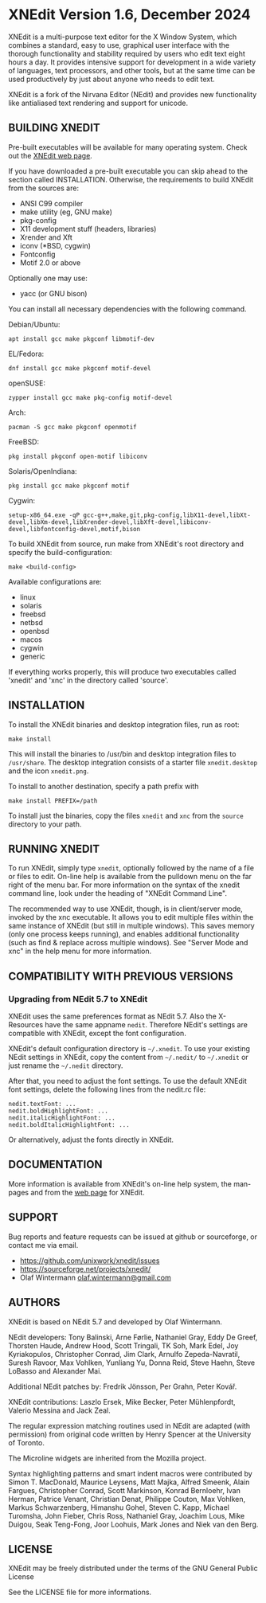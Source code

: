 XNEdit Version 1.6, December 2024
=================================

XNEdit is a multi-purpose text editor for the X Window System, which combines
a standard, easy to use, graphical user interface with the thorough
functionality and stability required by users who edit text eight hours a day.
It provides intensive support for development in a wide variety of languages,
text processors, and other tools, but at the same time can be used productively
by just about anyone who needs to edit text.

XNEdit is a fork of the Nirvana Editor (NEdit) and provides new functionality
like antialiased text rendering and support for unicode.

BUILDING XNEDIT
---------------

Pre-built executables will be available for many operating system. Check out
the [XNEdit web page](https://www.unixwork.de/xnedit/).

If you have downloaded a pre-built executable you can skip ahead to the section
called INSTALLATION. Otherwise, the requirements to build XNEdit from the
sources are:

 - ANSI C99 compiler
 - make utility (eg, GNU make)
 - pkg-config
 - X11 development stuff (headers, libraries)
 - Xrender and Xft
 - iconv (*BSD, cygwin)
 - Fontconfig
 - Motif 2.0 or above
 
Optionally one may use:
 
 - yacc (or GNU bison)
 
You can install all necessary dependencies with the following command.

Debian/Ubuntu:

    apt install gcc make pkgconf libmotif-dev

EL/Fedora:

    dnf install gcc make pkgconf motif-devel

openSUSE:

    zypper install gcc make pkg-config motif-devel

Arch:

    pacman -S gcc make pkgconf openmotif

FreeBSD:

    pkg install pkgconf open-motif libiconv

Solaris/OpenIndiana:

    pkg install gcc make pkgconf motif

Cygwin:

    setup-x86_64.exe -qP gcc-g++,make,git,pkg-config,libX11-devel,libXt-devel,libXm-devel,libXrender-devel,libXft-devel,libiconv-devel,libfontconfig-devel,motif,bison

To build XNEdit from source, run make from XNEdit's root directory and specify
the build-configuration:

    make <build-config>

Available configurations are:
    
 - linux
 - solaris
 - freebsd
 - netbsd
 - openbsd
 - macos
 - cygwin
 - generic

If everything works properly, this will produce two executables called
'xnedit' and 'xnc' in the directory called 'source'.

INSTALLATION
------------

To install the XNEdit binaries and desktop integration files, run as root:

    make install

This will install the binaries to /usr/bin and desktop integration files to
`/usr/share`. The desktop integration consists of a starter file `xnedit.desktop`
and the icon `xnedit.png`.

To install to another destination, specify a path prefix with

    make install PREFIX=/path  

To install just the binaries, copy the files `xnedit` and `xnc` from the
`source` directory to your path.

RUNNING XNEDIT
--------------

To run XNEdit, simply type `xnedit`, optionally followed by the name of a file
or files to edit. On-line help is available from the pulldown menu on the far
right of the menu bar. For more information on the syntax of the xnedit command
line, look under the heading of "XNEdit Command Line".

The recommended way to use XNEdit, though, is in client/server mode, invoked by
the xnc executable. It allows you to edit multiple files within the same
instance of XNEdit (but still in multiple windows). This saves memory (only one
process keeps running), and enables additional functionality (such as find &
replace across multiple windows). See "Server Mode and xnc" in the help menu
for more information.

COMPATIBILITY WITH PREVIOUS VERSIONS
------------------------------------

### Upgrading from NEdit 5.7 to XNEdit 

XNEdit uses the same preferences format as NEdit 5.7. Also the X-Resources have
the same appname `nedit`. Therefore NEdit's settings are compatible with
XNEdit, except the font configuration.

XNEdit's default configuration directory is `~/.xnedit`. To use your
existing NEdit settings in XNEdit, copy the content from `~/.nedit/` to
`~/.xnedit` or just rename the `~/.nedit` directory.

After that, you need to adjust the font settings. To use the default XNEdit
font settings, delete the following lines from the nedit.rc file:

    nedit.textFont: ...
    nedit.boldHighlightFont: ...
    nedit.italicHighlightFont: ...
    nedit.boldItalicHighlightFont: ...

Or alternatively, adjust the fonts directly in XNEdit.

DOCUMENTATION
-------------

More information is available from XNEdit's on-line help system, the man-pages
and from the [web page](https://www.unixwork.de/xnedit/) for XNEdit.

SUPPORT
-------

Bug reports and feature requests can be issued at github or sourceforge,
or contact me via email.

 - https://github.com/unixwork/xnedit/issues
 - https://sourceforge.net/projects/xnedit/
 - Olaf Wintermann <olaf.wintermann@gmail.com>

AUTHORS
-------

XNEdit is based on NEdit 5.7 and developed by Olaf Wintermann. 

NEdit developers: Tony Balinski, Arne Førlie, Nathaniel Gray, Eddy De Greef,
Thorsten Haude, Andrew Hood, Scott Tringali, TK Soh, Mark Edel,
Joy Kyriakopulos, Christopher Conrad, Jim Clark, Arnulfo Zepeda-Navratil,
Suresh Ravoor, Max Vohlken, Yunliang Yu, Donna Reid, Steve Haehn,
Steve LoBasso and Alexander Mai.

Additional NEdit patches by: Fredrik Jönsson, Per Grahn, Peter Kovář.

XNEdit contributions: Laszlo Ersek, Mike Becker, Peter Mühlenpfordt,
Valerio Messina and Jack Zeal.

The regular expression matching routines used in NEdit are adapted (with
permission) from original code written by Henry Spencer at the University of
Toronto.

The Microline widgets are inherited from the Mozilla project.

Syntax highlighting patterns and smart indent macros were contributed by
Simon T. MacDonald,  Maurice Leysens, Matt Majka, Alfred Smeenk, Alain Fargues,
Christopher Conrad, Scott Markinson, Konrad Bernloehr, Ivan Herman,
Patrice Venant, Christian Denat, Philippe Couton, Max Vohlken,
Markus Schwarzenberg, Himanshu Gohel, Steven C. Kapp, Michael Turomsha,
John Fieber, Chris Ross, Nathaniel Gray, Joachim Lous, Mike Duigou,
Seak Teng-Fong, Joor Loohuis, Mark Jones and Niek van den Berg. 

LICENSE
-------

XNEdit may be freely distributed under the terms of the GNU
General Public License

See the LICENSE file for more informations.

